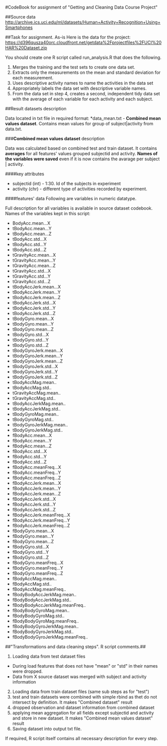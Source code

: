 #CodeBook for assignment of "Getting and Cleaning Data Course Project"

##Source data
http://archive.ics.uci.edu/ml/datasets/Human+Activity+Recognition+Using+Smartphones

##Task for assignment. As-is
Here is the data for the project:
https://d396qusza40orc.cloudfront.net/getdata%2Fprojectfiles%2FUCI%20HAR%20Dataset.zip

You should create one R script called run_analysis.R that does the following.

1. Merges the training and the test sets to create one data set.
2. Extracts only the measurements on the mean and standard deviation for each measurement.
3. Uses descriptive activity names to name the activities in the data set
4. Appropriately labels the data set with descriptive variable names.
5. From the data set in step 4, creates a second, independent tidy data set with the average of each variable for each activity and each subject.

##Result datasets description

Data located in txt file in required format:<return>
*data_mean.txt	-	**Combined mean values dataset**. Contains mean values for group of subject|activity from data.txt.



###**Combined mean values dataset** description

Data was calculated based on combined test and train dataset. It contains **averages** for all features' values grouped subjectid and activity. **Names of the variables were saved** even if it is now contains the avarage per subject | activity. 

####key attributes

* subjectid	(int)	-	1:30. Id of the subjects in experiment
* activity	(chr) 	-	different type of activities recorded by experiment.

####features' data
Following are variables in numeric datatype. 

Full description for all variables is available in source dataset codebook. Names of the variables kept in this script:

* BodyAcc.mean...X              
* tBodyAcc.mean...Y              
* tBodyAcc.mean...Z              
* tBodyAcc.std...X               
* tBodyAcc.std...Y               
* tBodyAcc.std...Z               
* tGravityAcc.mean...X           
* tGravityAcc.mean...Y           
* tGravityAcc.mean...Z           
* tGravityAcc.std...X            
* tGravityAcc.std...Y            
* tGravityAcc.std...Z            
* tBodyAccJerk.mean...X          
* tBodyAccJerk.mean...Y          
* tBodyAccJerk.mean...Z          
* tBodyAccJerk.std...X           
* tBodyAccJerk.std...Y           
* tBodyAccJerk.std...Z           
* tBodyGyro.mean...X             
* tBodyGyro.mean...Y             
* tBodyGyro.mean...Z             
* tBodyGyro.std...X              
* tBodyGyro.std...Y              
* tBodyGyro.std...Z              
* tBodyGyroJerk.mean...X         
* tBodyGyroJerk.mean...Y         
* tBodyGyroJerk.mean...Z         
* tBodyGyroJerk.std...X          
* tBodyGyroJerk.std...Y          
* tBodyGyroJerk.std...Z          
* tBodyAccMag.mean..             
* tBodyAccMag.std..              
* tGravityAccMag.mean..          
* tGravityAccMag.std..           
* tBodyAccJerkMag.mean..         
* tBodyAccJerkMag.std..          
* tBodyGyroMag.mean..            
* tBodyGyroMag.std..             
* tBodyGyroJerkMag.mean..        
* tBodyGyroJerkMag.std..         
* fBodyAcc.mean...X              
* fBodyAcc.mean...Y              
* fBodyAcc.mean...Z              
* fBodyAcc.std...X               
* fBodyAcc.std...Y               
* fBodyAcc.std...Z               
* fBodyAcc.meanFreq...X          
* fBodyAcc.meanFreq...Y          
* fBodyAcc.meanFreq...Z          
* fBodyAccJerk.mean...X          
* fBodyAccJerk.mean...Y          
* fBodyAccJerk.mean...Z          
* fBodyAccJerk.std...X           
* fBodyAccJerk.std...Y           
* fBodyAccJerk.std...Z           
* fBodyAccJerk.meanFreq...X      
* fBodyAccJerk.meanFreq...Y      
* fBodyAccJerk.meanFreq...Z      
* fBodyGyro.mean...X             
* fBodyGyro.mean...Y             
* fBodyGyro.mean...Z             
* fBodyGyro.std...X              
* fBodyGyro.std...Y              
* fBodyGyro.std...Z              
* fBodyGyro.meanFreq...X         
* fBodyGyro.meanFreq...Y         
* fBodyGyro.meanFreq...Z         
* fBodyAccMag.mean..             
* fBodyAccMag.std..              
* fBodyAccMag.meanFreq..         
* fBodyBodyAccJerkMag.mean..     
* fBodyBodyAccJerkMag.std..      
* fBodyBodyAccJerkMag.meanFreq.. 
* fBodyBodyGyroMag.mean..        
* fBodyBodyGyroMag.std..         
* fBodyBodyGyroMag.meanFreq..    
* fBodyBodyGyroJerkMag.mean..    
* fBodyBodyGyroJerkMag.std..     
* fBodyBodyGyroJerkMag.meanFreq..

##"Transformations and data cleaning steps". R script comments.##

1. Loading data from test dataset files
 * During load features that does not have "mean" or "std" in their names were dropped.
 * Data from X source dataset was merged with subject and activity information
2. Loading data from train dataset files (same sub steps as for "test")
3. test and train datasets were combined with simple rbind as thet do not intersect by definition. It makes "Combined dataset" result
4. dropped observation and dataset information from combined dataset
5. applying mean aggregation for all fields except subjectid and activity and store in new dataset. It makes "Combined mean values dataset" result
6. Saving dataset into output txt file.

If required, R script itself contains all necessary description for every step.